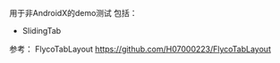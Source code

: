 用于非AndroidX的demo测试
包括：
* SlidingTab




参考：
FlycoTabLayout
  https://github.com/H07000223/FlycoTabLayout
